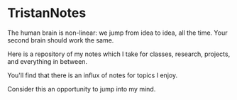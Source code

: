 # TristanNotes

The human brain is non-linear: we jump from idea to idea, all the time. Your second brain should work the same.

Here is a repository of my notes which I take for classes, research, projects, and everything in between. 

You'll find that there is an influx of notes for topics I enjoy.

Consider this an opportunity to jump into my mind.

